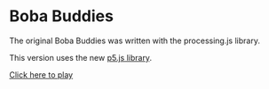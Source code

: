 # Boba Buddies

The original Boba Buddies was written with the processing.js library.

This version uses the new [p5.js library](https://p5js.org/). 

[Click here to play](celenac.github.io/bobabuddies/)

